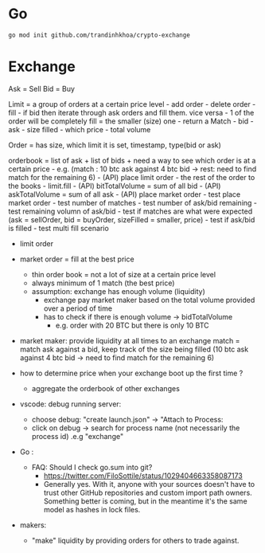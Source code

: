 # Go
```
go mod init github.com/trandinhkhoa/crypto-exchange
```

# Exchange
Ask = Sell
Bid = Buy

Limit = a group of orders at a certain price level
    - add order
    - delete order
    - fill
        - if bid then iterate through ask orders and fill them. vice versa
            - 1 of the order will be completely fill = the smaller (size) one
                - return a Match
                    - bid
                    - ask
                    - size filled
                    - which price
    - total volume

Order = has size, which limit it is set, timestamp, type(bid or ask)

orderbook = list of ask + list of bids + need a way to see which order is at a certain price
    - e.g. (match : 10 btc ask against 4 btc bid ->  rest: need to find match for the remaining 6)
    - (API) place limit order
        - the rest of the order to the books
        - limit.fill
    - (API) bitTotalVolume = sum of all bid
    - (API) askTotalVolume = sum of all ask
    - (API) place market order
        - test place market order
            - test number of matches
            - test number of ask/bid remaining
            - test remaining volumn of ask/bid
            - test if matches are what were expected (ask = sellOrder, bid = buyOrder, sizeFilled = smaller, price)
            - test if ask/bid is filled
            - test multi fill scenario

- limit order
- market order = fill at the best price
    - thin order book = not a lot of size at a certain price level
    - always minimum of 1 match (the best price)
    - assumption: exchange has enough volume (liquidity)
        - exchange pay market maker based on the total volume provided over a period of time
        - has to check if there is enough volume -> bidTotalVolume
            - e.g. order with 20 BTC but there is only 10 BTC

- market maker: provide liquidity at all times to an exchange
match = match ask against a bid, keep track of the size being filled (10 btc ask against 4 btc bid -> need to find match for the remaining 6)
- how to determine price when your exchange boot up the first time ?
    - aggregate the orderbook of other exchanges


- vscode: debug running server:
    - choose debug: "create launch.json" -> "Attach to Process:
    - click on debug -> search for process name (not necessarily the process id) .e.g "exchange"
- Go :
    - FAQ: Should I check go.sum into git?
        - https://twitter.com/FiloSottile/status/1029404663358087173
        - Generally yes. With it, anyone with your sources doesn't have to trust other GitHub repositories and custom import path owners. Something better is coming, but in the meantime it's the same model as hashes in lock files.
- makers:
    - "make" liquidity by providing orders for others to trade against.
